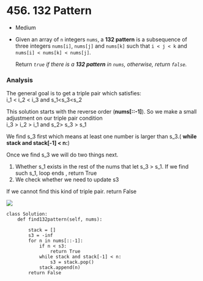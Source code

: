 # 456. 132 Pattern

* Medium
*   Given an array of `n` integers `nums`, a **132 pattern** is a subsequence of three integers `nums[i]`, `nums[j]` and `nums[k]` such that `i < j < k` and `nums[i] < nums[k] < nums[j]`.

    Return _`true` if there is a **132 pattern** in `nums`, otherwise, return `false`._

### Analysis&#x20;

The general goal is to get a triple pair which satisfies:\
i\_1 < i\_2 < i\_3 and s\_1\<s\_3\<s\_2

This solution starts with the reverse order (**nums\[::-1]**). So we make a small adjustment on our triple pair condition\
i\_3 > i\_2 > i\_1 and s\_2> s\_3 > s\_1

We find s\_3 first which means at least one number is larger than s\_3.( **while stack and stack\[-1] < n:**)

Once we find s\_3 we will do two things next.

1. Whether s\_1 exists in the rest of the nums that let s\_3 > s\_1. If we find such s\_1, loop ends , return True
2. We check whether we need to update s3

If we cannot find this kind of triple pair. return False

![](<../../../../.gitbook/assets/image (140).png>)

```
class Solution:
    def find132pattern(self, nums):

        stack = []
        s3 = -inf
        for n in nums[::-1]:
            if n < s3:
                return True
            while stack and stack[-1] < n:
                s3 = stack.pop()
            stack.append(n)
        return False
```
